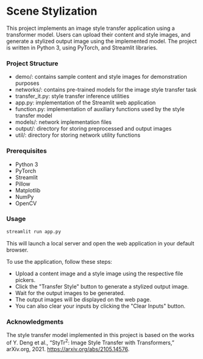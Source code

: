 # Scene Stylization

This project implements an image style transfer application using a transformer model. Users can upload their content and style images, and generate a stylized output image using the implemented model. The project is written in Python 3, using PyTorch, and Streamlit libraries.

### Project Structure

- demo/: contains sample content and style images for demonstration purposes
- networks/: contains pre-trained models for the image style transfer task
- transfer_it.py: style transfer inference utilities
- app.py: implementation of the Streamlit web application
- function.py: implementation of auxiliary functions used by the style transfer model
- models/: network implementation files
- output/: directory for storing preprocessed and output images
- util/: directory for storing network utility functions

### Prerequisites

- Python 3
- PyTorch
- Streamlit
- Pillow
- Matplotlib
- NumPy
- OpenCV

### Usage

```python
streamlit run app.py
```

This will launch a local server and open the web application in your default browser.

To use the application, follow these steps:

- Upload a content image and a style image using the respective file pickers.
- Click the "Transfer Style" button to generate a stylized output image.
- Wait for the output images to be generated.
- The output images will be displayed on the web page.
- You can also clear your inputs by clicking the "Clear Inputs" button.

### Acknowledgments

The style transfer model implemented in this project is based on the works of Y. Deng et al., “StyTr$^2$: Image Style Transfer with Transformers,” arXiv.org, 2021. https://arxiv.org/abs/2105.14576.